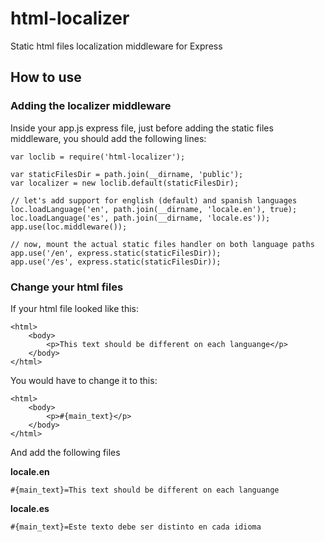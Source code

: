 # html-localizer
Static html files localization middleware for Express

## How to use

### Adding the localizer middleware
Inside your app.js express file, just before adding the static files middleware, you should add the following lines:

```
var loclib = require('html-localizer');

var staticFilesDir = path.join(__dirname, 'public');
var localizer = new loclib.default(staticFilesDir);

// let's add support for english (default) and spanish languages
loc.loadLanguage('en', path.join(__dirname, 'locale.en'), true);
loc.loadLanguage('es', path.join(__dirname, 'locale.es'));
app.use(loc.middleware());

// now, mount the actual static files handler on both language paths
app.use('/en', express.static(staticFilesDir));
app.use('/es', express.static(staticFilesDir));

```

### Change your html files

If your html file looked like this:

```
<html>
    <body>
        <p>This text should be different on each languange</p>
    </body>
</html>
```

You would have to change it to this:
```
<html>
    <body>
        <p>#{main_text}</p>
    </body>
</html>
```

And add the following files

**locale.en**
```
#{main_text}=This text should be different on each languange
```

**locale.es**
```
#{main_text}=Este texto debe ser distinto en cada idioma
```
